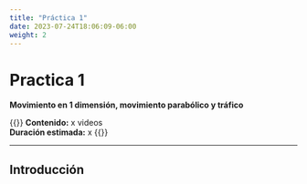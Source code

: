 ```yaml
---
title: "Práctica 1"
date: 2023-07-24T18:06:09-06:00
weight: 2
---
```


# Practica 1

**Movimiento en 1 dimensión, movimiento parabólico y tráfico**

{{<hint info>}} 
**Contenido:** x videos  
**Duración estimada:** x
{{</hint>}}

---

## Introducción

